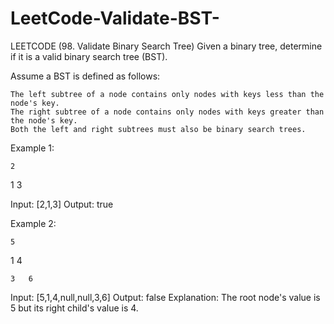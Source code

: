 # LeetCode-Validate-BST-
LEETCODE (98. Validate Binary Search Tree)
Given a binary tree, determine if it is a valid binary search tree (BST).

Assume a BST is defined as follows:

    The left subtree of a node contains only nodes with keys less than the node's key.
    The right subtree of a node contains only nodes with keys greater than the node's key.
    Both the left and right subtrees must also be binary search trees.

 

Example 1:

    2
    
  1   3

Input: [2,1,3]
Output: true

Example 2:

    5
    
  1   4
      
    3   6

Input: [5,1,4,null,null,3,6]
Output: false
Explanation: The root node's value is 5 but its right child's value is 4.

